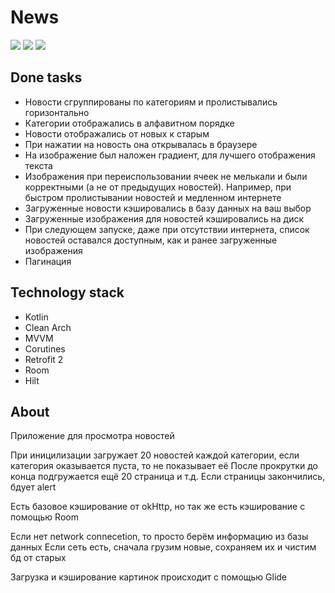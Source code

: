 # News

![](https://media.giphy.com/media/N5mFxuN2pys17aJmDf/giphy.gif) ![](https://media.giphy.com/media/QIchSROjmQpszDVOZg/giphy.gif) ![](https://media.giphy.com/media/fSf035hmdnqn8fLTUd/giphy.gif)


## Done tasks
- Новости сгруппированы по категориям и пролистывались горизонтально
- Категории отображались в алфавитном порядке
- Новости отображались от новых к старым
- При нажатии на новость она открывалась в браузере
- На изображение был наложен градиент, для лучшего отображения текста
- Изображения при переиспользовании ячеек не мелькали и были корректными (а не
от предыдущих новостей). Например, при быстром пролистывании новостей и
медленном интернете
- Загруженные новости кэшировались в базу данных
на ваш выбор
- Загруженные изображения для новостей
кэшировались на диск
- При следующем запуске, даже при отсутствии
интернета, список новостей оставался доступным,
как и ранее загруженные изображения
- Пагинация

## Technology stack

- Kotlin
- Clean Arch
- MVVM
- Corutines
- Retrofit 2
- Room
- Hilt

## About

Приложение для просмотра новостей

При иницилизации загружает 20 новостей каждой категории, если категория оказывается пуста, то не показывает её
После прокрутки до конца подгружается ещё 20 страница и т.д.
Если страницы закончились, бдует alert

Есть базовое кэширование от okHttp, но так же есть кэширование с помощью Room

Если нет network connecetion, то просто берём информацию из базы данных
Если сеть есть, сначала грузим новые, сохраняем их и чистим бд от старых

Загрузка и кэширование картинок происходит с помощью Glide

